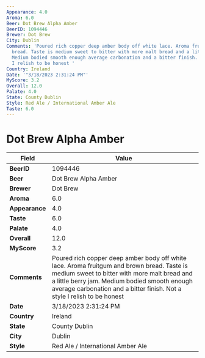 ```yaml
---
Appearance: 4.0
Aroma: 6.0
Beer: Dot Brew Alpha Amber
BeerID: 1094446
Brewer: Dot Brew
City: Dublin
Comments: 'Poured rich copper deep amber body off white lace. Aroma fruitgum and brown
  bread. Taste is medium sweet to bitter with more malt bread and a little berry jam.
  Medium bodied smooth enough average carbonation and a bitter finish. Not a style
  I relish to be honest '
Country: Ireland
Date: '"3/18/2023 2:31:24 PM"'
MyScore: 3.2
Overall: 12.0
Palate: 4.0
State: County Dublin
Style: Red Ale / International Amber Ale
Taste: 6.0
---
```


# Dot Brew Alpha Amber

| Field         | Value |
|---------------|-------|
| **BeerID** | 1094446 |
| **Beer** | Dot Brew Alpha Amber |
| **Brewer** | Dot Brew |
| **Aroma** | 6.0 |
| **Appearance** | 4.0 |
| **Taste** | 6.0 |
| **Palate** | 4.0 |
| **Overall** | 12.0 |
| **MyScore** | 3.2 |
| **Comments** | Poured rich copper deep amber body off white lace. Aroma fruitgum and brown bread. Taste is medium sweet to bitter with more malt bread and a little berry jam. Medium bodied smooth enough average carbonation and a bitter finish. Not a style I relish to be honest  |
| **Date** | 3/18/2023 2:31:24 PM |
| **Country** | Ireland |
| **State** | County Dublin |
| **City** | Dublin |
| **Style** | Red Ale / International Amber Ale |
